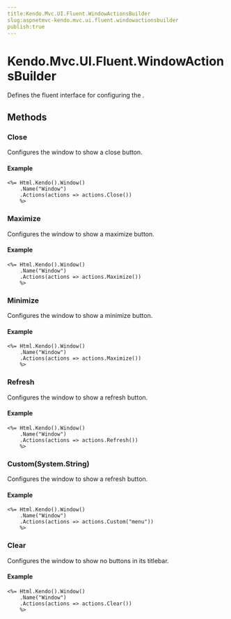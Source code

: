 ```yaml
---
title:Kendo.Mvc.UI.Fluent.WindowActionsBuilder
slug:aspnetmvc-kendo.mvc.ui.fluent.windowactionsbuilder
publish:true
---
```


# Kendo.Mvc.UI.Fluent.WindowActionsBuilder

Defines the fluent interface for configuring the .

## Methods

### Close
Configures the window to show a close button.

#### Example
    <%= Html.Kendo().Window()
        .Name("Window")
        .Actions(actions => actions.Close())
        %>

### Maximize
Configures the window to show a maximize button.

#### Example
    <%= Html.Kendo().Window()
        .Name("Window")
        .Actions(actions => actions.Maximize())
        %>

### Minimize
Configures the window to show a minimize button.

#### Example
    <%= Html.Kendo().Window()
        .Name("Window")
        .Actions(actions => actions.Maximize())
        %>

### Refresh
Configures the window to show a refresh button.

#### Example
    <%= Html.Kendo().Window()
        .Name("Window")
        .Actions(actions => actions.Refresh())
        %>

### Custom(System.String)
Configures the window to show a refresh button.

#### Example
    <%= Html.Kendo().Window()
        .Name("Window")
        .Actions(actions => actions.Custom("menu"))
        %>

### Clear
Configures the window to show no buttons in its titlebar.

#### Example
    <%= Html.Kendo().Window()
        .Name("Window")
        .Actions(actions => actions.Clear())
        %>